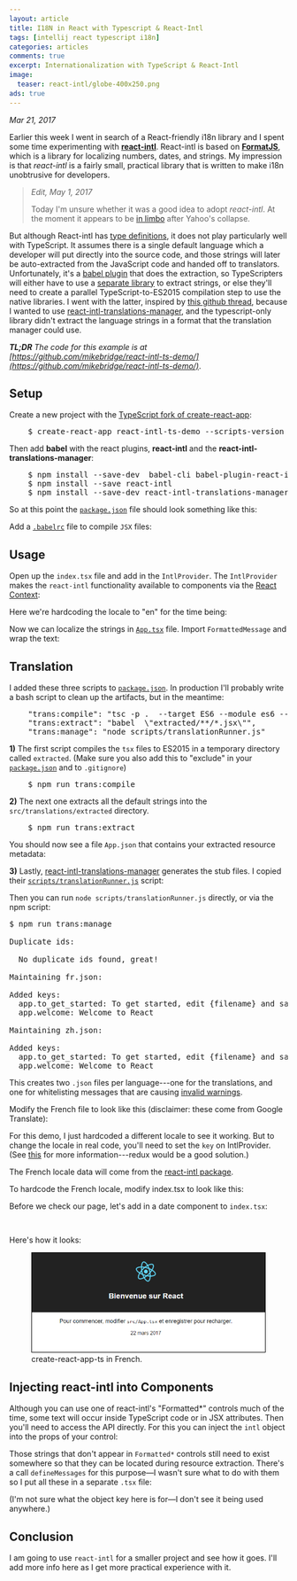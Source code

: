 ```yaml
---
layout: article
title: I18N in React with Typescript & React-Intl
tags: [intellij react typescript i18n]
categories: articles
comments: true
excerpt: Internationalization with TypeScript & React-Intl
image:
  teaser: react-intl/globe-400x250.png
ads: true
---
```

 
*Mar 21, 2017*
 
Earlier this week I went in search of a React-friendly i18n library and I spent some time
experimenting with **[react-intl](https://github.com/yahoo/react-intl)**.  React-intl is based on 
**[FormatJS](https://formatjs.io/)**, which is a library for localizing numbers, dates, 
and strings.  My impression is that *react-intl* is a fairly small, practical library that is written to make i18n 
unobtrusive for developers.

> *Edit, May 1, 2017*
>
> Today I'm unsure whether it was a good idea to
adopt *react-intl*.  At the moment it appears to be [in limbo](https://github.com/yahoo/react-intl/pull/918) after Yahoo's collapse.  

But although React-intl has [type definitions](https://github.com/DefinitelyTyped/DefinitelyTyped/tree/master/react-intl),
it does not play particularly well with TypeScript.  It assumes there is a
single default language which a developer will put directly into the source code, and 
those strings will later be auto-extracted from the JavaScript code and handed off to 
translators.  Unfortunately, it's a [babel plugin](https://github.com/yahoo/babel-plugin-react-intl) that does 
the extraction, so TypeScripters will either have to use a [separate library](https://github.com/bang88/typescript-react-intl) 
to extract strings, or else they'll need to create a parallel TypeScript-to-ES2015 compilation 
step to use the native libraries.  I went with the latter, inspired 
by [this github thread](https://github.com/yahoo/babel-plugin-react-intl/issues/48#issuecomment-254477940), 
because I wanted to use [react-intl-translations-manager](https://github.com/GertjanReynaert/react-intl-translations-manager),
and the typescript-only library didn't extract the language strings in a format that the translation manager 
could use.

_**TL;DR** The code for this example is at 
[https://github.com/mikebridge/react-intl-ts-demo/](https://github.com/mikebridge/react-intl-ts-demo/)_.

## Setup

Create a new project with the [TypeScript fork of create-react-app](https://github.com/wmonk/create-react-app-typescript):

<pre>
    $ create-react-app react-intl-ts-demo --scripts-version react-scripts-ts
</pre>

Then add **babel** with the react plugins, **react-intl** and the **react-intl-translations-manager**:

<pre>
    $ npm install --save-dev  babel-cli babel-plugin-react-intl babel-preset-es2015 babel-preset-react
    $ npm install --save react-intl
    $ npm install --save-dev react-intl-translations-manager  
</pre>

So at this point the [`package.json`](https://github.com/mikebridge/react-intl-ts-demo/blob/master/package.json) file should look something like this:

<script src="https://gist.github.com/mikebridge/722823800a09493158c0214c20ff4d16.js"></script>

Add a [`.babelrc`](https://github.com/mikebridge/react-intl-ts-demo/blob/master/.babelrc) file to compile `JSX` files:

<script src="https://gist.github.com/mikebridge/fa3de45095fb8488f55efeb62275dc24.js"></script>

## Usage

Open up the `index.tsx` file and add in the `IntlProvider`.  The `IntlProvider` makes 
the `react-intl` functionality available to components via the [React Context](https://facebook.github.io/react/docs/context.html):

Here we're hardcoding the locale to "en" for the time being:

<script src="https://gist.github.com/mikebridge/61aad4b029ad7403ec4139a24286c5ed.js"></script>

Now we can localize the strings in [`App.tsx`](https://github.com/mikebridge/react-intl-ts-demo/blob/master/src/App.tsx) 
file.  Import `FormattedMessage` and wrap the text:

<script src="https://gist.github.com/mikebridge/af70bf14cab15525e98b8eabbc19c2a0.js"></script>

## Translation

I added these three scripts to [`package.json`](https://github.com/mikebridge/react-intl-ts-demo/blob/master/package.json).  In
production I'll probably write a bash script to clean up the artifacts, but in the meantime:

<pre>
    "trans:compile": "tsc -p .  --target ES6 --module es6 --jsx preserve --outDir extracted",
    "trans:extract": "babel  \"extracted/**/*.jsx\"",
    "trans:manage": "node scripts/translationRunner.js"
</pre>

**1)**  The first script compiles the `tsx` files to ES2015 in a temporary directory called `extracted`.  (Make sure you also add
this to "exclude" in your [`package.json`](https://github.com/mikebridge/react-intl-ts-demo/blob/master/package.json)
and to `.gitignore`)
  
<pre>
    $ npm run trans:compile
</pre>
 
**2)** The next one extracts all the default strings into the `src/translations/extracted` directory.
 
<pre>
    $ npm run trans:extract
</pre>

You should now see a file `App.json` that contains your extracted resource metadata:

<script src="https://gist.github.com/mikebridge/b0ab0954f71b8148e5cfc1ddf52d95b6.js"></script>

**3)** Lastly, [react-intl-translations-manager](https://github.com/GertjanReynaert/react-intl-translations-manager)
generates the stub files.  I copied their [`scripts/translationRunner.js`](https://github.com/mikebridge/react-intl-ts-demo/blob/master/scripts/translationRunner.js) script:

<script src="https://gist.github.com/mikebridge/6a07527d3e15b7b44755645866238a6a.js"></script>

Then you can run `node scripts/translationRunner.js` directly, or via the npm script:

<pre>
$ npm run trans:manage

Duplicate ids:

  No duplicate ids found, great!

Maintaining fr.json:

Added keys:
  app.to_get_started: To get started, edit {filename} and save to reload.
  app.welcome: Welcome to React

Maintaining zh.json:

Added keys:
  app.to_get_started: To get started, edit {filename} and save to reload.
  app.welcome: Welcome to React
</pre>

This creates two `.json` files per language---one for the translations, and one for whitelisting
messages that are causing [invalid warnings](https://github.com/GertjanReynaert/react-intl-translations-manager#usage).

Modify the French file to look like this (disclaimer: these come from Google Translate):

<script src="https://gist.github.com/mikebridge/cdbe03985dddc2ad421b1c7399bde8dd.js"></script>

For this demo, I just hardcoded a different locale to see it working.  But to change the locale in real code, you'll
need to set the `key` on IntlProvider.  (See [this](https://github.com/yahoo/react-intl/issues/243) for
more information---redux would be a good solution.)

The French locale data will come from the [react-intl package](https://github.com/yahoo/react-intl/wiki/API#addlocaledata).

To hardcode the French locale, modify index.tsx to look like this:

<script src="https://gist.github.com/mikebridge/b5fc53ec62e52f2cb9c67c2ec251ae0f.js"></script>

Before we check our page, let's add in a date component to `index.tsx`:

<pre>
   <FormattedDate value={new Date()}
       year='numeric'
       month='long'
       day='2-digit'/>
</pre>

Here's how it looks:

<figure>
 	<img src="/images/react-intl/react-i18n.png">
 	<figcaption>create-react-app-ts in French.</figcaption>
</figure>


## Injecting react-intl into Components

Although you can use one of react-intl's "Formatted*" controls much of the time, some
text will occur inside TypeScript code or in JSX attributes.  Then you'll need to access the API 
directly. For this you can inject the `intl` object into the props of your control:

<script src="https://gist.github.com/mikebridge/728b3263aa878439b1d84876d23bdada.js"></script>

Those strings that don't appear in `Formatted*` controls still need to exist somewhere so that they can be
located during resource extraction.  There's a call `defineMessages` for this purpose—I wasn't sure what
to do with them so I put all these in a separate `.tsx` file:

<script src="https://gist.github.com/mikebridge/6a83c7fa6a0a3682e8897fb7116a432c.js"></script>

(I'm not sure what the object key here is for—I don't see it being used anywhere.)

## Conclusion

I am going to use `react-intl` for a smaller project and see how it goes.   I'll add more info
here as I get more practical experience with it.
   
   
   

